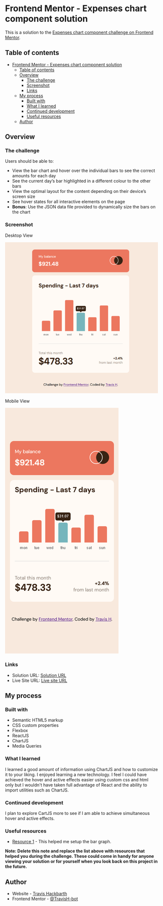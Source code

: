 # Frontend Mentor - Expenses chart component solution

This is a solution to the [Expenses chart component challenge on Frontend Mentor](https://www.frontendmentor.io/challenges/expenses-chart-component-e7yJBUdjwt). 

## Table of contents

- [Frontend Mentor - Expenses chart component solution](#frontend-mentor---expenses-chart-component-solution)
  - [Table of contents](#table-of-contents)
  - [Overview](#overview)
    - [The challenge](#the-challenge)
    - [Screenshot](#screenshot)
    - [Links](#links)
  - [My process](#my-process)
    - [Built with](#built-with)
    - [What I learned](#what-i-learned)
    - [Continued development](#continued-development)
    - [Useful resources](#useful-resources)
  - [Author](#author)



## Overview

### The challenge

Users should be able to:

- View the bar chart and hover over the individual bars to see the correct amounts for each day
- See the current day’s bar highlighted in a different colour to the other bars
- View the optimal layout for the content depending on their device’s screen size
- See hover states for all interactive elements on the page
- **Bonus**: Use the JSON data file provided to dynamically size the bars on the chart

### Screenshot

Desktop View

![](./src/images/expenses-chart-one.png)

Mobile View

![](./src/images/expenses-chart-two.png)

### Links

- Solution URL: [Solution URL](https://github.com/TravisH-bot/expenses-chart-component-main)
- Live Site URL: [Live site URL](https://travish-bot.github.io/expenses-chart-component-main/)

## My process

### Built with

- Semantic HTML5 markup
- CSS custom properties
- Flexbox
- ReactJS
- ChartJS
- Media Queries

### What I learned

I learned a good amount of information using ChartJS and how to customize it to your liking. I enjoyed learning a new technology. I feel I could have achieved the hover and active effects easier using custom css and html only but I wouldn't have taken full advantage of React and the ability to import utilities such as ChartJS.

### Continued development

I plan to explore CartJS more to see if I am able to achieve simultaneous hover and active effects.


### Useful resources

- [Resource 1](https://www.chartjs.org/docs/latest/) - This helped me setup the bar graph.

**Note: Delete this note and replace the list above with resources that helped you during the challenge. These could come in handy for anyone viewing your solution or for yourself when you look back on this project in the future.**

## Author

- Website - [Travis Hackbarth](https://travish-bot.github.io/My-Portfolio/)
- Frontend Mentor - [@TravisH-bot](https://www.frontendmentor.io/profile/TravisH-bot)
